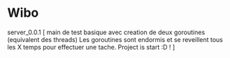 # Wibo

server_0.0.1 [
main de test basique avec creation de deux goroutines (equivalent des threads)
Les goroutines sont endormis et se reveillent tous les X temps pour effectuer une tache.
Project is start :D !
]
